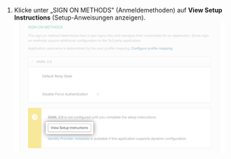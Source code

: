 1. Klicke unter „SIGN ON METHODS" (Anmeldemethoden) auf **View Setup Instructions** (Setup-Anweisungen anzeigen). ![Schaltfläche "View Setup Instructions" (Setup-Anweisungen anzeigen) in der Registerkarte "Sign On" (Anmelden) der Okta-Anwendung](/assets/images/help/saml/okta-view-setup-instructions.png)
